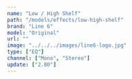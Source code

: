 ```yaml
---
name: "Low / High Shelf"
path: "/models/effects/low-high-shelf"
brand: "Line 6"
model: "Original"
url: ""
image: "../../../images/line6-logo.jpg"
type: ["EQ"]
channel: ["Mono", "Stereo"]
update: ["2.80"]
---
```

